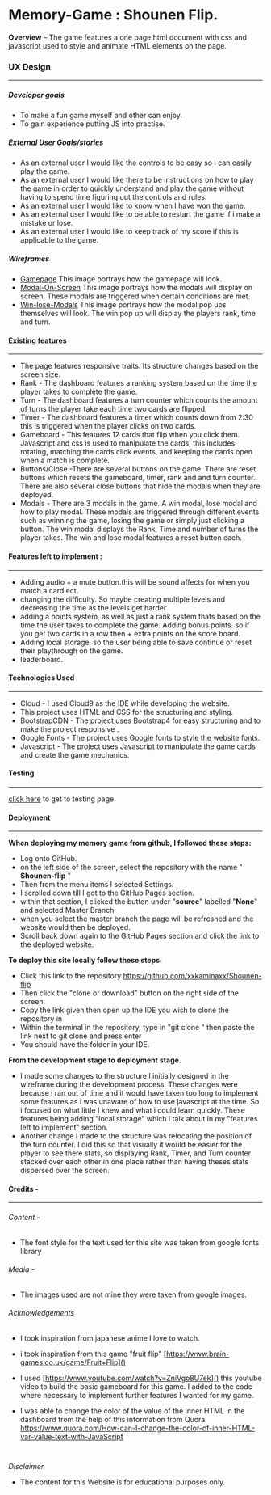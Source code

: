 # Memory-Game : Shounen Flip.  
**Overview** – The game features a one page html document with css and javascript used to style and animate HTML elements on the page.


### UX Design
***
##### Developer goals
 
* To make a fun game myself and other can enjoy. 
* To gain experience putting JS into practise. 

##### External User Goals/stories 
* As an external user I would like the controls to be easy so I can easily play the game. 
* As an external user I would like there to be instructions on how to play the game in order to quickly understand and play the game without having to spend time figuring out the controls and rules.
* As an external user I would like to know when I have won the game. 
* As an external user I would like to be able to restart the game if i make a mistake or lose. 
* As an external user I would like to keep track of my score if this is applicable to the game. 




##### Wireframes 
*  [Gamepage](https://github.com/xxkaminaxx/Shounen-flip/blob/master/assets/image/gamepage.jpg) This image portrays how the gamepage will look. 
*  [Modal-On-Screen](https://github.com/xxkaminaxx/Shounen-flip/blob/master/assets/image/modal-on-screen.jpg) This image portrays how the modals will display on screen. These modals are triggered when certain conditions are met. 
* [Win-lose-Modals](https://github.com/xxkaminaxx/Shounen-flip/blob/master/assets/image/win-lose-modal.jpg) This image portrays how the modal pop ups themselves will look. The win pop up will display the players rank, time and turn.  




#### Existing features
***
* The page features responsive traits. Its structure changes based on the screen size. 
* Rank - The dashboard features a ranking system based on the time the player takes to complete the game. 
* Turn - The dashboard features a turn counter which counts the amount of turns the player take each time two cards are flipped. 
* Timer - The dashboard features a timer which counts down from 2:30 this is triggered when the player clicks on two cards.
* Gameboard - This features 12 cards that flip when you click them. Javascript and css is used to manipulate the cards, this includes rotating, matching the cards click events, and keeping the cards open when a match is complete. 
* Buttons/Close -There are several buttons on the game. There are reset buttons which resets the gameboard, timer, rank and and turn counter. There are also several close buttons that hide the modals when they are deployed. 
* Modals - There are 3 modals in the game. A win modal, lose modal and how to play modal. These modals are triggered through different events such as winning the game, losing the game or simply just clicking a button. 
The win modal displays the Rank, Time and number of turns the player takes. The win and lose modal features a reset button each. 

#### Features left to implement :
***
* Adding audio + a mute button.this will be sound affects for when you match a card ect.
* changing the difficulty. So maybe creating multiple levels and decreasing the time as the levels get harder 
* adding a points system, as well as just a rank system thats based on the time the user takes to complete the game. Adding bonus points. so if you get two cards in a row then + extra points on the score board. 
* Adding local storage. so the user being able to save continue or reset their playthrough on the game. 
* leaderboard.

####  Technologies Used
***

*	Cloud - I used Cloud9 as the IDE while developing the website. 
*	This project uses HTML and CSS for the structuring and styling. 
*	BootstrapCDN - The project uses Bootstrap4  for easy structuring and to make the project responsive . 
*	Google Fonts - The project uses Google fonts to style the website fonts.
*	Javascript - The project uses Javascript to manipulate the game cards and create the game mechanics.


#### Testing 
***

 [click here](https://github.com/xxkaminaxx/Shounen-flip/blob/master/TESTING.md) to get to testing page. 

#### Deployment
***

**When deploying my memory game from github, I followed these steps:**

* Log onto GitHub.
* on the left side of the screen, select the repository with the name " **Shounen-flip** "
* Then from the menu items I selected Settings.
* I scrolled down till I got to the GitHub Pages section.
* within that section, I clicked the button under "**source**" labelled "**None**" and selected Master Branch
* when you select the master branch the page will be refreshed and the website would then be deployed. 
* Scroll back down again to the GitHub Pages section and click the link to the deployed website. 

**To deploy this site locally follow these steps:**
* Click this link to the repository https://github.com/xxkaminaxx/Shounen-flip
* Then click the "clone or download" button on the right side of the screen. 
* Copy the link given then open up the IDE you wish to clone the repository in
* Within the terminal in the repository, type in  "git clone " then paste the link next to git clone and press enter 
* You should have the folder in your IDE. 


 **From the development stage to deployment stage.**
 
* I made some changes to the structure I initially designed in the wireframe during the development process. These changes were because i ran out of time and it would have taken too long to implement some features as i was unaware of how to use javascript at the time. So i focused on what little I knew and what i could learn quickly.  These features being adding "local storage" which i talk about in my "features left to implement" section.  
* Another change I made to the structure was relocating the position of the turn counter. I did this so that visually it would be easier for the player to see there stats, so displaying Rank, Timer, and Turn counter stacked over each other in one place rather than having theses stats dispersed over the screen. 

#### Credits -
***

###### Content -
* The font style for the text used for this site was taken from google fonts library 

###### Media -
* The images used  are not mine they were taken from google images. 

###### Acknowledgements

* I took inspiration from japanese anime I love to watch. 
* i took inspiration from this game "fruit flip" [https://www.brain-games.co.uk/game/Fruit+Flip]()
* I used [https://www.youtube.com/watch?v=ZniVgo8U7ek]() 
     this youtube video to build the basic gameboard for this game. I added to the code where necessary to implement further features I wanted for my game.  


* I was able to change the color of the value of the inner HTML in the dashboard from the help of this information from Quora
 https://www.quora.com/How-can-I-change-the-color-of-inner-HTML-var-value-text-with-JavaScript

```


```
*Disclaimer*
* The content for this Website is for educational purposes only.